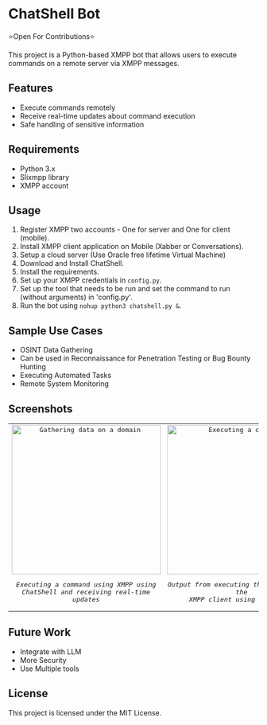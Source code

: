 # ChatShell Bot

⭐Open For Contributions⭐

This project is a Python-based XMPP bot that allows users to execute commands on a remote server via XMPP messages.

## Features
- Execute commands remotely
- Receive real-time updates about command execution
- Safe handling of sensitive information

## Requirements
- Python 3.x
- Slixmpp library
- XMPP account

## Usage
1. Register XMPP two accounts - One for server and One for client (mobile).
2. Install XMPP client application on Mobile (Xabber or Conversations).
3. Setup a cloud server (Use Oracle free lifetime Virtual Machine)
4. Download and Install ChatShell.
5. Install the requirements.
6. Set up your XMPP credentials in `config.py`.
7. Set up the tool that needs to be run and set the command to run (without arguments) in 'config.py'.
7. Run the bot using `nohup python3 chatshell.py &`.


## Sample Use Cases
- OSINT Data Gathering
- Can be used in Reconnaissance for Penetration Testing or Bug Bounty Hunting
- Executing Automated Tasks
- Remote System Monitoring

## Screenshots

<kbd>
<table>
    <tr>
      <td align="center">
        <img src="https://github.com/user-attachments/assets/5ce67568-7520-4de5-aa4a-6a7e7349bb5e" alt="Gathering data on a domain" width="300" height="300" />
        <p><em>Executing a command using XMPP using <br>ChatShell and receiving real-time updates</em></p>
      </td>
      <td align="center">
        <img src="https://github.com/user-attachments/assets/3b1f0d74-17c8-421b-b14e-77d0349ea5e9" alt="Executing a command" width="300" height="300" />
        <p><em>Output from executing the command from the <br> XMPP client using ChatShell</em></p>
      </td>
    </tr>
</table>
</kbd>


## Future Work
+ Integrate with LLM
+ More Security
+ Use Multiple tools


## License
This project is licensed under the MIT License.
